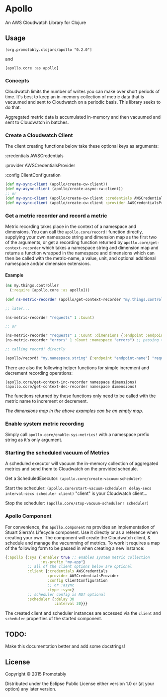 # Apollo

An AWS Cloudwatch Library for Clojure

## Usage

`[org.promotably.clojars/apollo "0.2.0"]`

and

`[apollo.core :as apollo]`

### Concepts

Cloudwatch limits the number of writes you can make over short periods of time. It's best to keep an in-memory collection of metric data that is vacuumed and sent to Cloudwatch on a periodic basis. This library seeks to do that.

Aggregated metric data is accumulated in-memory and then vacuumed and sent to Cloudwatch in batches.

### Create a Cloudwatch Client

The client creating functions below take these optional keys as arguments:

:credentials AWSCredentials

:provider AWSCredentialsProvider

:config ClientConfiguration

```clojure
(def my-sync-client (apollo/create-cw-client))
(def my-async-client (apollo/create-async-cw-client))
;; or
(def my-sync-client (apollo/create-cw-client :credentials AWSCredentials :config ClientConfiguration))
(def my-sync-client (apollo/create-cw-client :provider AWSCredentialsProvider ...))
```
### Get a metric recorder and record a metric

Metric recording takes place in the context of a namespace and dimensions. You can call the `apollo.core/record!` function directly, supplying your own namespace string and dimension map as the first two of the arguments, or get a recording function returned by `apollo.core/get-context-recorder` which takes a namespace string and dimension map and returns a function wrapped in the namespace and dimensions which can then be called with the metric-name, a value, unit, and optional additional namespace and/or dimension extensions.

#### Example

```clojure
(ns my.things.controller
  (:require [apollo.core :as apollo]))
  
(def ns-metric-recorder (apollo/get-context-recorder "my.things.controller" {:dim-name :value})

;; later...

(ns-metric-recorder "requests" 1 :Count)

;; or

(ns-metric-recorder "requests" 1 :Count :dimensions {:endpoint :endpoint-name})
(ns-metric-recorder "errors" 1 :Count :namespace "errors") ;; passing the optional ns extension will reset dimensions to an empty map.

;; calling record! directly

(apollo/record! "my.namespace.string" {:endpoint "endpoint-name"} "requests" 1 :Count)

```
There are also the following helper functions for simple increment and decrement recording operations:

`(apollo.core/get-context-inc-recorder namespace dimensions)`
`(apollo.core/get-context-dec-recorder namespace dimensions)`

The functions returned by these functions only need to be called with the metric name to increment or decrement.

_The dimensions map in the above examples can be an empty map._

### Enable system metric recording

Simply call `apollo.core/enable-sys-metrics!` with a namespace prefix string as it's only argument. 

### Starting the scheduled vacuum of Metrics

A scheduled executor will vacuum the in-memory collection of aggregated metrics and send them to Cloudwatch on the provided schedule.

Get a ScheduledExecutor:
`(apollo.core/create-vacuum-scheduler)`

Start the scheduler:
`(apollo.core/start-vacuum-scheduler! delay-secs interval-secs scheduler client)`
"client" is your Cloudwatch client...

Stop the scheduler:
`(apollo.core/stop-vacuum-scheduler! scheduler)`

### Apollo Component

For convenience, the `apollo.component` ns provides an implementation of Stuart Sierra's Lifecycle component. Use it directly or as a reference when creating your own. The component will create the Cloudwatch client, & schedule and manage the vacumming of metrics. To work it requires a map of the following form to be passed in when creating a new instance:


```clojure
{:apollo {:sys {:enable? true ;; enables system metric collection
                :ns-prefix "my-app"}
          ;; all of the client options below are optional
          :client {:credentials AWSCredentials
                   :provider AWSCredentialsProvider
                   :config ClientConfiguration
                   ;; or :async
                   :type :sync}
          ;; scheduler config is NOT optional
          :scheduler {:delay 30
                      :interval 30}}}
```

The created client and scheduler instances are accessed via the `client` and `scheduler` properties of the started component.


## TODO:

Make this documentation better and add some docstrings!

## License

Copyright © 2015 Promotably

Distributed under the Eclipse Public License either version 1.0 or (at
your option) any later version.
